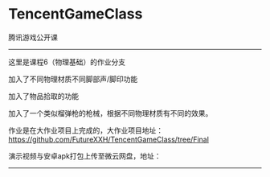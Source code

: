 # TencentGameClass
腾讯游戏公开课

-------
这里是课程6（物理基础）的作业分支

加入了不同物理材质不同脚部声/脚印功能

加入了物品拾取的功能

加入了一个类似榴弹枪的枪械，根据不同物理材质有不同的效果。

作业是在大作业项目上完成的，大作业项目地址：https://github.com/FutureXXH/TencentGameClass/tree/Final

演示视频与安卓apk打包上传至微云网盘，地址：

-------


